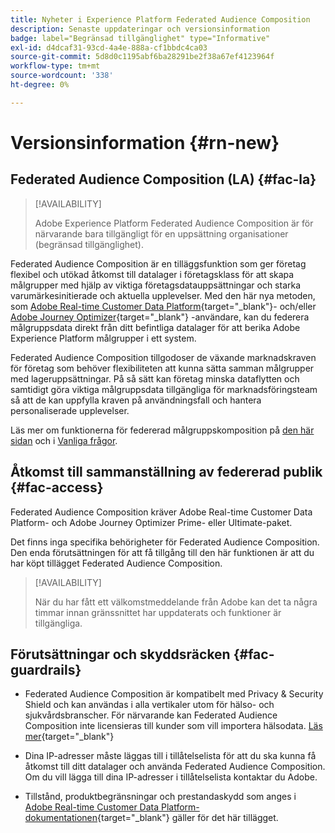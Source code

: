 ```yaml
---
title: Nyheter i Experience Platform Federated Audience Composition
description: Senaste uppdateringar och versionsinformation
badge: label="Begränsad tillgänglighet" type="Informative"
exl-id: d4dcaf31-93cd-4a4e-888a-cf1bbdc4ca03
source-git-commit: 5d8d0c1195abf6ba28291be2f38a67ef4123964f
workflow-type: tm+mt
source-wordcount: '338'
ht-degree: 0%

---
```


# Versionsinformation {#rn-new}

## Federated Audience Composition (LA) {#fac-la}

>[!AVAILABILITY]
>
>Adobe Experience Platform Federated Audience Composition är för närvarande bara tillgängligt för en uppsättning organisationer (begränsad tillgänglighet).
>

Federated Audience Composition är en tilläggsfunktion som ger företag flexibel och utökad åtkomst till datalager i företagsklass för att skapa målgrupper med hjälp av viktiga företagsdatauppsättningar och starka varumärkesinitierade och aktuella upplevelser. Med den här nya metoden, som [Adobe Real-time Customer Data Platform](https://experienceleague.adobe.com/en/docs/experience-platform/segmentation/home){target="_blank"}- och/eller [Adobe Journey Optimizer](https://experienceleague.adobe.com/en/docs/journey-optimizer/using/ajo-home){target="_blank"} -användare, kan du federera målgruppsdata direkt från ditt befintliga datalager för att berika Adobe Experience Platform målgrupper i ett system.

Federated Audience Composition tillgodoser de växande marknadskraven för företag som behöver flexibiliteten att kunna sätta samman målgrupper med lageruppsättningar. På så sätt kan företag minska dataflytten och samtidigt göra viktiga målgruppsdata tillgängliga för marknadsföringsteam så att de kan uppfylla kraven på användningsfall och hantera personaliserade upplevelser. 

Läs mer om funktionerna för federerad målgruppskomposition på [den här sidan](get-started.md) och i [Vanliga frågor](get-started.md#faq).

## Åtkomst till sammanställning av federerad publik {#fac-access}

Federated Audience Composition kräver Adobe Real-time Customer Data Platform- och Adobe Journey Optimizer Prime- eller Ultimate-paket.

Det finns inga specifika behörigheter för Federated Audience Composition. Den enda förutsättningen för att få tillgång till den här funktionen är att du har köpt tillägget Federated Audience Composition.

>[!AVAILABILITY]
>
>När du har fått ett välkomstmeddelande från Adobe kan det ta några timmar innan gränssnittet har uppdaterats och funktioner är tillgängliga.
>

## Förutsättningar och skyddsräcken {#fac-guardrails}

* Federated Audience Composition är kompatibelt med Privacy &amp; Security Shield och kan användas i alla vertikaler utom för hälso- och sjukvårdsbranscher. För närvarande kan Federated Audience Composition inte licensieras till kunder som vill importera hälsodata. [Läs mer](https://experienceleague.adobe.com/en/docs/events/customer-data-management-voices-recordings/governance/healthcare-shield){target="_blank"}

* Dina IP-adresser måste läggas till i tillåtelselista för att du ska kunna få åtkomst till ditt datalager och använda Federated Audience Composition. Om du vill lägga till dina IP-adresser i tillåtelselista kontaktar du Adobe.

* Tillstånd, produktbegränsningar och prestandaskydd som anges i [Adobe Real-time Customer Data Platform-dokumentationen](https://experienceleague.adobe.com/en/docs/experience-platform/profile/guardrails){target="_blank"} gäller för det här tillägget.
